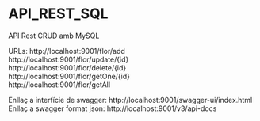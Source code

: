 # API_REST_SQL

API Rest CRUD amb MySQL


URLs:
http://localhost:9001/flor/add<br>
http://localhost:9001/flor/update/{id}<br>
http://localhost:9001/flor/delete/{id}<br>
http://localhost:9001/flor/getOne/{id}<br>
http://localhost:9001/flor/getAll<br>


Enllaç a interfície de swagger: http://localhost:9001/swagger-ui/index.html<br>
Enllaç a swagger format json: http://localhost:9001/v3/api-docs
